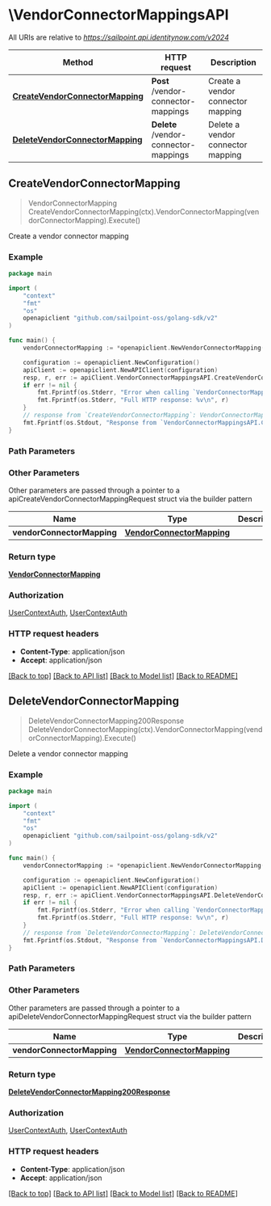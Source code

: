 # \VendorConnectorMappingsAPI

All URIs are relative to *https://sailpoint.api.identitynow.com/v2024*

Method | HTTP request | Description
------------- | ------------- | -------------
[**CreateVendorConnectorMapping**](VendorConnectorMappingsAPI.md#CreateVendorConnectorMapping) | **Post** /vendor-connector-mappings | Create a vendor connector mapping
[**DeleteVendorConnectorMapping**](VendorConnectorMappingsAPI.md#DeleteVendorConnectorMapping) | **Delete** /vendor-connector-mappings | Delete a vendor connector mapping



## CreateVendorConnectorMapping

> VendorConnectorMapping CreateVendorConnectorMapping(ctx).VendorConnectorMapping(vendorConnectorMapping).Execute()

Create a vendor connector mapping



### Example

```go
package main

import (
	"context"
	"fmt"
	"os"
	openapiclient "github.com/sailpoint-oss/golang-sdk/v2"
)

func main() {
	vendorConnectorMapping := *openapiclient.NewVendorConnectorMapping() // VendorConnectorMapping | 

	configuration := openapiclient.NewConfiguration()
	apiClient := openapiclient.NewAPIClient(configuration)
	resp, r, err := apiClient.VendorConnectorMappingsAPI.CreateVendorConnectorMapping(context.Background()).VendorConnectorMapping(vendorConnectorMapping).Execute()
	if err != nil {
		fmt.Fprintf(os.Stderr, "Error when calling `VendorConnectorMappingsAPI.CreateVendorConnectorMapping``: %v\n", err)
		fmt.Fprintf(os.Stderr, "Full HTTP response: %v\n", r)
	}
	// response from `CreateVendorConnectorMapping`: VendorConnectorMapping
	fmt.Fprintf(os.Stdout, "Response from `VendorConnectorMappingsAPI.CreateVendorConnectorMapping`: %v\n", resp)
}
```

### Path Parameters



### Other Parameters

Other parameters are passed through a pointer to a apiCreateVendorConnectorMappingRequest struct via the builder pattern


Name | Type | Description  | Notes
------------- | ------------- | ------------- | -------------
 **vendorConnectorMapping** | [**VendorConnectorMapping**](VendorConnectorMapping.md) |  | 

### Return type

[**VendorConnectorMapping**](VendorConnectorMapping.md)

### Authorization

[UserContextAuth](../README.md#UserContextAuth), [UserContextAuth](../README.md#UserContextAuth)

### HTTP request headers

- **Content-Type**: application/json
- **Accept**: application/json

[[Back to top]](#) [[Back to API list]](../README.md#documentation-for-api-endpoints)
[[Back to Model list]](../README.md#documentation-for-models)
[[Back to README]](../README.md)


## DeleteVendorConnectorMapping

> DeleteVendorConnectorMapping200Response DeleteVendorConnectorMapping(ctx).VendorConnectorMapping(vendorConnectorMapping).Execute()

Delete a vendor connector mapping



### Example

```go
package main

import (
	"context"
	"fmt"
	"os"
	openapiclient "github.com/sailpoint-oss/golang-sdk/v2"
)

func main() {
	vendorConnectorMapping := *openapiclient.NewVendorConnectorMapping() // VendorConnectorMapping | 

	configuration := openapiclient.NewConfiguration()
	apiClient := openapiclient.NewAPIClient(configuration)
	resp, r, err := apiClient.VendorConnectorMappingsAPI.DeleteVendorConnectorMapping(context.Background()).VendorConnectorMapping(vendorConnectorMapping).Execute()
	if err != nil {
		fmt.Fprintf(os.Stderr, "Error when calling `VendorConnectorMappingsAPI.DeleteVendorConnectorMapping``: %v\n", err)
		fmt.Fprintf(os.Stderr, "Full HTTP response: %v\n", r)
	}
	// response from `DeleteVendorConnectorMapping`: DeleteVendorConnectorMapping200Response
	fmt.Fprintf(os.Stdout, "Response from `VendorConnectorMappingsAPI.DeleteVendorConnectorMapping`: %v\n", resp)
}
```

### Path Parameters



### Other Parameters

Other parameters are passed through a pointer to a apiDeleteVendorConnectorMappingRequest struct via the builder pattern


Name | Type | Description  | Notes
------------- | ------------- | ------------- | -------------
 **vendorConnectorMapping** | [**VendorConnectorMapping**](VendorConnectorMapping.md) |  | 

### Return type

[**DeleteVendorConnectorMapping200Response**](DeleteVendorConnectorMapping200Response.md)

### Authorization

[UserContextAuth](../README.md#UserContextAuth), [UserContextAuth](../README.md#UserContextAuth)

### HTTP request headers

- **Content-Type**: application/json
- **Accept**: application/json

[[Back to top]](#) [[Back to API list]](../README.md#documentation-for-api-endpoints)
[[Back to Model list]](../README.md#documentation-for-models)
[[Back to README]](../README.md)

